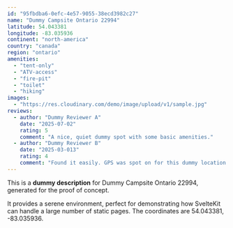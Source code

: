 ```yaml
---
id: "95fbdba6-0efc-4e57-9055-38ecd3982c27"
name: "Dummy Campsite Ontario 22994"
latitude: 54.043381
longitude: -83.035936
continent: "north-america"
country: "canada"
region: "ontario"
amenities:
  - "tent-only"
  - "ATV-access"
  - "fire-pit"
  - "toilet"
  - "hiking"
images:
  - "https://res.cloudinary.com/demo/image/upload/v1/sample.jpg"
reviews:
  - author: "Dummy Reviewer A"
    date: "2025-07-02"
    rating: 5
    comment: "A nice, quiet dummy spot with some basic amenities."
  - author: "Dummy Reviewer B"
    date: "2025-03-013"
    rating: 4
    comment: "Found it easily. GPS was spot on for this dummy location."
---
```


This is a **dummy description** for Dummy Campsite Ontario 22994, generated for the proof of concept.

It provides a serene environment, perfect for demonstrating how SvelteKit can handle a large number of static pages. The coordinates are 54.043381, -83.035936.
